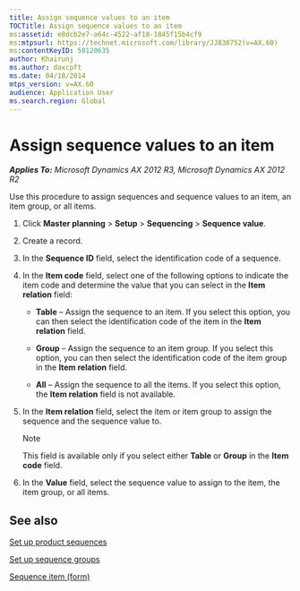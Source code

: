 ```yaml
---
title: Assign sequence values to an item
TOCTitle: Assign sequence values to an item
ms:assetid: e8dcb2e7-a64c-4522-af18-1845f15b4cf9
ms:mtpsurl: https://technet.microsoft.com/library/JJ838752(v=AX.60)
ms:contentKeyID: 50120635
author: Khairunj
ms.author: daxcpft
ms.date: 04/18/2014
mtps_version: v=AX.60
audience: Application User
ms.search.region: Global
---
```


# Assign sequence values to an item 


_**Applies To:** Microsoft Dynamics AX 2012 R3, Microsoft Dynamics AX 2012 R2_

Use this procedure to assign sequences and sequence values to an item, an item group, or all items.

1.  Click **Master planning** \> **Setup** \> **Sequencing** \> **Sequence value**.

2.  Create a record.

3.  In the **Sequence ID** field, select the identification code of a sequence.

4.  In the **Item code** field, select one of the following options to indicate the item code and determine the value that you can select in the **Item relation** field:
    
      - **Table** – Assign the sequence to an item. If you select this option, you can then select the identification code of the item in the **Item relation** field.
    
      - **Group** – Assign the sequence to an item group. If you select this option, you can then select the identification code of the item group in the **Item relation** field.
    
      - **All** – Assign the sequence to all the items. If you select this option, the **Item relation** field is not available.

5.  In the **Item relation** field, select the item or item group to assign the sequence and the sequence value to.
    

    > [!NOTE]
    > <P>This field is available only if you select either <STRONG>Table</STRONG> or <STRONG>Group</STRONG> in the <STRONG>Item code</STRONG> field.</P>



6.  In the **Value** field, select the sequence value to assign to the item, the item group, or all items.

## See also

[Set up product sequences](set-up-product-sequences.md)

[Set up sequence groups](set-up-sequence-groups.md)

[Sequence item (form)](https://technet.microsoft.com/library/jj838760\(v=ax.60\))

  


